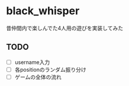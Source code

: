 # black_whisper
昔仲間内で楽しんでた4人用の遊びを実装してみた

###


## TODO
- [ ] username入力
- [ ] 各positionのランダム振り分け
- [ ] ゲームの全体の流れ
